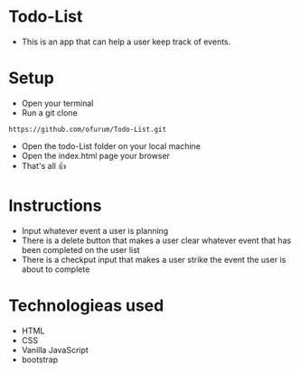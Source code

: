 # Todo-List

* This is an app that can help a user keep track of events.

# Setup
* Open your terminal
* Run a git clone
`````
https://github.com/ofurum/Todo-List.git

`````
* Open the todo-List folder on your local machine
* Open the index.html page your browser
* That's all 👍


# Instructions
* Input whatever event a user is planning
* There is a delete button that makes a user clear whatever event that has been completed on the user list
* There is a checkput input that makes a user strike the event the user is about to complete
 
# Technologieas used
* HTML
* CSS
* Vanilla JavaScript
* bootstrap
